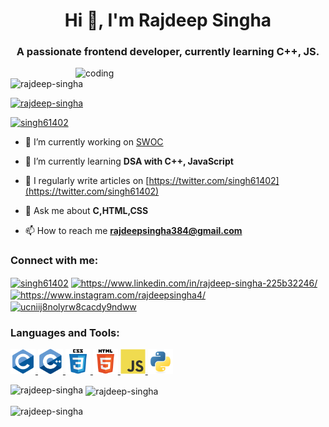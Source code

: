 <h1 align="center">Hi 👋, I'm Rajdeep Singha</h1>
<h3 align="center">A passionate frontend developer, currently learning C++, JS.</h3>

<img align="right" alt="coding" width="400" scr="OIG.jpeg">

<p align="left"> <img src="https://komarev.com/ghpvc/?username=RajuC0der&label=Profile%20views&color=0e75b6&style=flat" alt="rajdeep-singha" /> </p>

<p align="left"> <a href="https://github.com/ryo-ma/github-profile-trophy"><img src="https://github-profile-trophy.vercel.app/?username="rajdeep-singha" alt="rajdeep-singha" /></a> </p>

<p align="left"> <a href="https://twitter.com/singh61402" target="blank"><img src="https://img.shields.io/twitter/follow/singh61402?logo=twitter&style=for-the-badge" alt="singh61402" /></a> </p>

- 🔭 I’m currently working on [SWOC](https://www.socialwinterofcode.com/)

- 🌱 I’m currently learning **DSA with C++, JavaScript**

- 📝 I regularly write articles on [https://twitter.com/singh61402](https://twitter.com/singh61402)

- 💬 Ask me about **C,HTML,CSS**

- 📫 How to reach me **rajdeepsingha384@gmail.com**

<h3 align="left">Connect with me:</h3>
<p align="left">
<a href="https://twitter.com/singh61402" target="blank"><img align="center" src="https://raw.githubusercontent.com/rahuldkjain/github-profile-readme-generator/master/src/images/icons/Social/twitter.svg" alt="singh61402" height="30" width="40" /></a>
<a href="https://linkedin.com/in/https://www.linkedin.com/in/rajdeep-singha-225b32246/" target="blank"><img align="center" src="https://raw.githubusercontent.com/rahuldkjain/github-profile-readme-generator/master/src/images/icons/Social/linked-in-alt.svg" alt="https://www.linkedin.com/in/rajdeep-singha-225b32246/" height="30" width="40" /></a>
<a href="https://instagram.com/https://www.instagram.com/rajdeepsingha4/" target="blank"><img align="center" src="https://raw.githubusercontent.com/rahuldkjain/github-profile-readme-generator/master/src/images/icons/Social/instagram.svg" alt="https://www.instagram.com/rajdeepsingha4/" height="30" width="40" /></a>
<a href="https://www.youtube.com/c/ucniij8nolyrw8cacdy9ndww" target="blank"><img align="center" src="https://raw.githubusercontent.com/rahuldkjain/github-profile-readme-generator/master/src/images/icons/Social/youtube.svg" alt="ucniij8nolyrw8cacdy9ndww" height="30" width="40" /></a>
</p>

<h3 align="left">Languages and Tools:</h3>
<p align="left"> <a href="https://www.cprogramming.com/" target="_blank" rel="noreferrer"> <img src="https://raw.githubusercontent.com/devicons/devicon/master/icons/c/c-original.svg" alt="c" width="40" height="40"/> </a> <a href="https://www.w3schools.com/cpp/" target="_blank" rel="noreferrer"> <img src="https://raw.githubusercontent.com/devicons/devicon/master/icons/cplusplus/cplusplus-original.svg" alt="cplusplus" width="40" height="40"/> </a> <a href="https://www.w3schools.com/css/" target="_blank" rel="noreferrer"> <img src="https://raw.githubusercontent.com/devicons/devicon/master/icons/css3/css3-original-wordmark.svg" alt="css3" width="40" height="40"/> </a> <a href="https://www.w3.org/html/" target="_blank" rel="noreferrer"> <img src="https://raw.githubusercontent.com/devicons/devicon/master/icons/html5/html5-original-wordmark.svg" alt="html5" width="40" height="40"/> </a> <a href="https://developer.mozilla.org/en-US/docs/Web/JavaScript" target="_blank" rel="noreferrer"> <img src="https://raw.githubusercontent.com/devicons/devicon/master/icons/javascript/javascript-original.svg" alt="javascript" width="40" height="40"/> </a> <a href="https://www.python.org" target="_blank" rel="noreferrer"> <img src="https://raw.githubusercontent.com/devicons/devicon/master/icons/python/python-original.svg" alt="python" width="40" height="40"/> </a> </p>

<p><img align="left" src="https://github-readme-stats.vercel.app/api/top-langs?username=rajdeep-singha&show_icons=true&locale=en&layout=compact" alt="rajdeep-singha" /></p>

<p>&nbsp;<img align="center" src="https://github-readme-stats.vercel.app/api?username=rajdeep-singha&show_icons=true&locale=en" alt="rajdeep-singha" /></p>

<p><img align="center" src="https://github-readme-streak-stats.herokuapp.com/?user=rajdeep-singha&" alt="rajdeep-singha" /></p>

